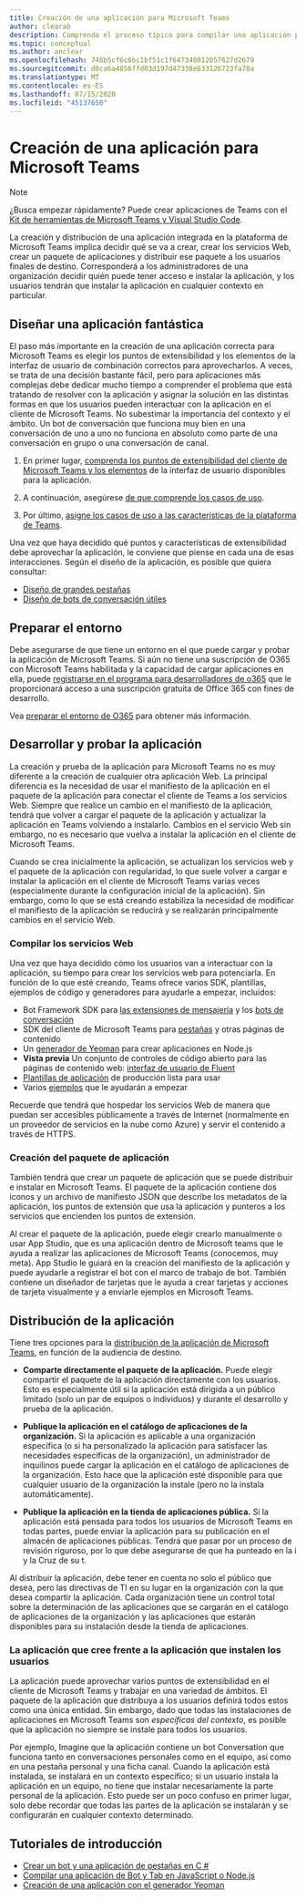 ```yaml
---
title: Creación de una aplicación para Microsoft Teams
author: clearab
description: Comprenda el proceso típico para compilar una aplicación para Microsoft Teams.
ms.topic: conceptual
ms.author: anclear
ms.openlocfilehash: 748b5cf6c6bc1bf51c1f647348012057627d2679
ms.sourcegitcommit: d0ca6a4856ffd03d197d47338e633126723fa78a
ms.translationtype: MT
ms.contentlocale: es-ES
ms.lasthandoff: 07/15/2020
ms.locfileid: "45137650"
---
```

# <a name="building-an-app-for-microsoft-teams"></a>Creación de una aplicación para Microsoft Teams

> [!NOTE] 
> ¿Busca empezar rápidamente? Puede crear aplicaciones de Teams con el [Kit de herramientas de Microsoft Teams y Visual Studio Code](../toolkit/visual-studio-code-overview.md).

La creación y distribución de una aplicación integrada en la plataforma de Microsoft Teams implica decidir qué se va a crear, crear los servicios Web, crear un paquete de aplicaciones y distribuir ese paquete a los usuarios finales de destino. Corresponderá a los administradores de una organización decidir quién puede tener acceso e instalar la aplicación, y los usuarios tendrán que instalar la aplicación en cualquier contexto en particular.

## <a name="design-a-great-app"></a>Diseñar una aplicación fantástica

El paso más importante en la creación de una aplicación correcta para Microsoft Teams es elegir los puntos de extensibilidad y los elementos de la interfaz de usuario de combinación correctos para aprovecharlos. A veces, se trata de una decisión bastante fácil, pero para aplicaciones más complejas debe dedicar mucho tiempo a comprender el problema que está tratando de resolver con la aplicación y asignar la solución en las distintas formas en que los usuarios pueden interactuar con la aplicación en el cliente de Microsoft Teams. No subestimar la importancia del contexto y el ámbito. Un bot de conversación que funciona muy bien en una conversación de uno a uno no funciona en absoluto como parte de una conversación en grupo o una conversación de canal.

1. En primer lugar, [comprenda los puntos de extensibilidad del cliente de Microsoft Teams y los elementos](~/concepts/extensibility-points.md) de la interfaz de usuario disponibles para la aplicación.

2. A continuación, asegúrese [de que comprende los casos de uso](~/concepts/design/understand-use-cases.md).

3. Por último, [asigne los casos de uso a las características de la plataforma de Teams](~/concepts/design/map-use-cases.md).

Una vez que haya decidido qué puntos y características de extensibilidad debe aprovechar la aplicación, le conviene que piense en cada una de esas interacciones. Según el diseño de la aplicación, es posible que quiera consultar:

* [Diseño de grandes pestañas](~/tabs/design/tabs.md)
* [Diseño de bots de conversación útiles](~/bots/design/bots.md)

## <a name="prepare-your-environment"></a>Preparar el entorno

Debe asegurarse de que tiene un entorno en el que puede cargar y probar la aplicación de Microsoft Teams. Si aún no tiene una suscripción de O365 con Microsoft Teams habilitada y la capacidad de cargar aplicaciones en ella, puede [registrarse en el programa para desarrolladores de o365](https://developer.microsoft.com/microsoft-365/dev-program) que le proporcionará acceso a una suscripción gratuita de Office 365 con fines de desarrollo.

Vea [preparar el entorno de O365](~/concepts/build-and-test/prepare-your-o365-tenant.md) para obtener más información.

## <a name="build-and-test-your-app"></a>Desarrollar y probar la aplicación

La creación y prueba de la aplicación para Microsoft Teams no es muy diferente a la creación de cualquier otra aplicación Web. La principal diferencia es la necesidad de usar el manifiesto de la aplicación en el paquete de la aplicación para conectar el cliente de Teams a los servicios Web. Siempre que realice un cambio en el manifiesto de la aplicación, tendrá que volver a cargar el paquete de la aplicación y actualizar la aplicación en Teams volviendo a instalarlo. Cambios en el servicio Web sin embargo, no es necesario que vuelva a instalar la aplicación en el cliente de Microsoft Teams.

Cuando se crea inicialmente la aplicación, se actualizan los servicios web y el paquete de la aplicación con regularidad, lo que suele volver a cargar e instalar la aplicación en el cliente de Microsoft Teams varias veces (especialmente durante la configuración inicial de la aplicación). Sin embargo, como lo que se está creando estabiliza la necesidad de modificar el manifiesto de la aplicación se reducirá y se realizarán principalmente cambios en el servicio Web.

### <a name="build-your-web-services"></a>Compilar los servicios Web

Una vez que haya decidido cómo los usuarios van a interactuar con la aplicación, su tiempo para crear los servicios web para potenciarla. En función de lo que esté creando, Teams ofrece varios SDK, plantillas, ejemplos de código y generadores para ayudarle a empezar, incluidos:

* Bot Framework SDK para [las extensiones de mensajería](~/messaging-extensions/what-are-messaging-extensions.md) y los [bots de conversación](~/bots/what-are-bots.md)
* SDK del cliente de Microsoft Teams para [pestañas](~/tabs/what-are-tabs.md) y otras páginas de contenido
* Un [generador de Yeoman](~/tutorials/get-started-yeoman.md) para crear aplicaciones en Node.js
* **Vista previa** Un conjunto de controles de código abierto para las páginas de contenido web: [interfaz de usuario de Fluent](https://microsoft.github.io/fluent-ui-react/)
* [Plantillas de aplicación](~/samples/app-templates.md) de producción lista para usar
* Varios [ejemplos](~/samples/code-samples.md) que le ayudarán a empezar

Recuerde que tendrá que hospedar los servicios Web de manera que puedan ser accesibles públicamente a través de Internet (normalmente en un proveedor de servicios en la nube como Azure) y servir el contenido a través de HTTPS.

### <a name="create-your-app-package"></a>Creación del paquete de aplicación

También tendrá que crear un paquete de aplicación que se puede distribuir e instalar en Microsoft Teams. El paquete de la aplicación contiene dos iconos y un archivo de manifiesto JSON que describe los metadatos de la aplicación, los puntos de extensión que usa la aplicación y punteros a los servicios que encienden los puntos de extensión.

Al crear el paquete de la aplicación, puede elegir crearlo manualmente o usar App Studio, que es una aplicación dentro de Microsoft teams que le ayuda a realizar las aplicaciones de Microsoft Teams (conocemos, muy meta). App Studio le guiará en la creación del manifiesto de la aplicación y puede ayudarle a registrar el bot con el marco de trabajo de bot. También contiene un diseñador de tarjetas que le ayuda a crear tarjetas y acciones de tarjeta visualmente y a enviarle ejemplos en Microsoft Teams.

## <a name="distributing-your-app"></a>Distribución de la aplicación

Tiene tres opciones para la [distribución de la aplicación de Microsoft Teams](~/concepts/deploy-and-publish/apps-publish.md), en función de la audiencia de destino.

* **Comparte directamente el paquete de la aplicación.** Puede elegir compartir el paquete de la aplicación directamente con los usuarios. Esto es especialmente útil si la aplicación está dirigida a un público limitado (solo un par de equipos o individuos) y durante el desarrollo y prueba de la aplicación.
  
* **Publique la aplicación en el catálogo de aplicaciones de la organización.** Si la aplicación es aplicable a una organización específica (o si ha personalizado la aplicación para satisfacer las necesidades específicas de la organización), un administrador de inquilinos puede cargar la aplicación en el catálogo de aplicaciones de la organización. Esto hace que la aplicación esté disponible para que cualquier usuario de la organización la instale (pero no la instala automáticamente).
  
* **Publique la aplicación en la tienda de aplicaciones pública.** Si la aplicación está pensada para todos los usuarios de Microsoft Teams en todas partes, puede enviar la aplicación para su publicación en el almacén de aplicaciones públicas. Tendrá que pasar por un proceso de revisión riguroso, por lo que debe asegurarse de que ha punteado en la i y la Cruz de su t.

Al distribuir la aplicación, debe tener en cuenta no solo el público que desea, pero las directivas de TI en su lugar en la organización con la que desea compartir la aplicación. Cada organización tiene un control total sobre la determinación de las aplicaciones que se cargarán en el catálogo de aplicaciones de la organización y las aplicaciones que estarán disponibles para su instalación desde la tienda de aplicaciones.

### <a name="the-app-you-create-versus-the-app-your-users-install"></a>La aplicación que cree frente a la aplicación que instalen los usuarios

La aplicación puede aprovechar varios puntos de extensibilidad en el cliente de Microsoft Teams y trabajar en una variedad de ámbitos. El paquete de la aplicación que distribuya a los usuarios definirá todos estos como una única entidad. Sin embargo, dado que todas las instalaciones de aplicaciones en Microsoft Teams son *específicas del contexto*, es posible que la aplicación no siempre se instale para todos los usuarios.

Por ejemplo, Imagine que la aplicación contiene un bot Conversation que funciona tanto en conversaciones personales como en el equipo, así como en una pestaña personal y una ficha canal. Cuando la aplicación está instalada, se instalará en un contexto específico; si un usuario instala la aplicación en un equipo, no tiene que instalar necesariamente la parte personal de la aplicación. Esto puede ser un poco confuso en primer lugar, solo debe recordar que todas las partes de la aplicación se instalarán y se configurarán en cualquier contexto determinado.

## <a name="getting-started-tutorials"></a>Tutoriales de introducción

* [Crear un bot y una aplicación de pestañas en C #](~/tutorials/get-started-dotnet-app-studio.md)
* [Compilar una aplicación de Bot y Tab en JavaScript o Node.js](~/tutorials/get-started-nodejs-app-studio.md)
* [Creación de una aplicación con el generador Yeoman](~/tutorials/get-started-yeoman.md)
